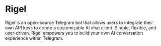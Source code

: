 # Rigel
Rigel is an open-source Telegram bot that allows users to integrate their own API keys to create a customizable AI chat client. Simple, flexible, and user-driven, Rigel empowers you to build your own AI conversation experience within Telegram.
